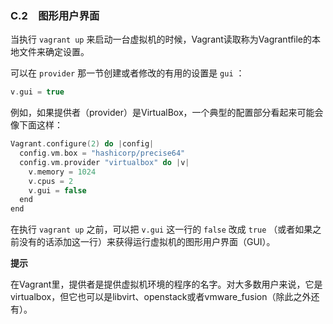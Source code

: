 ### C.2　图形用户界面

当执行 `vagrant up` 来启动一台虚拟机的时候，Vagrant读取称为Vagrantfile的本地文件来确定设置。

可以在 `provider` 那一节创建或者修改的有用的设置是 `gui` ：

```c
v.gui = true
```

例如，如果提供者（provider）是VirtualBox，一个典型的配置部分看起来可能会像下面这样：

```c
Vagrant.configure(2) do |config|
  config.vm.box = "hashicorp/precise64"
  config.vm.provider "virtualbox" do |v|
    v.memory = 1024
    v.cpus = 2
    v.gui = false
  end
end
```

在执行 `vagrant up` 之前，可以把 `v.gui` 这一行的 `false` 改成 `true` （或者如果之前没有的话添加这一行）来获得运行虚拟机的图形用户界面（GUI）。



**提示**

在Vagrant里，提供者是提供虚拟机环境的程序的名字。对大多数用户来说，它是virtualbox，但它也可以是libvirt、openstack或者vmware_fusion（除此之外还有）。



